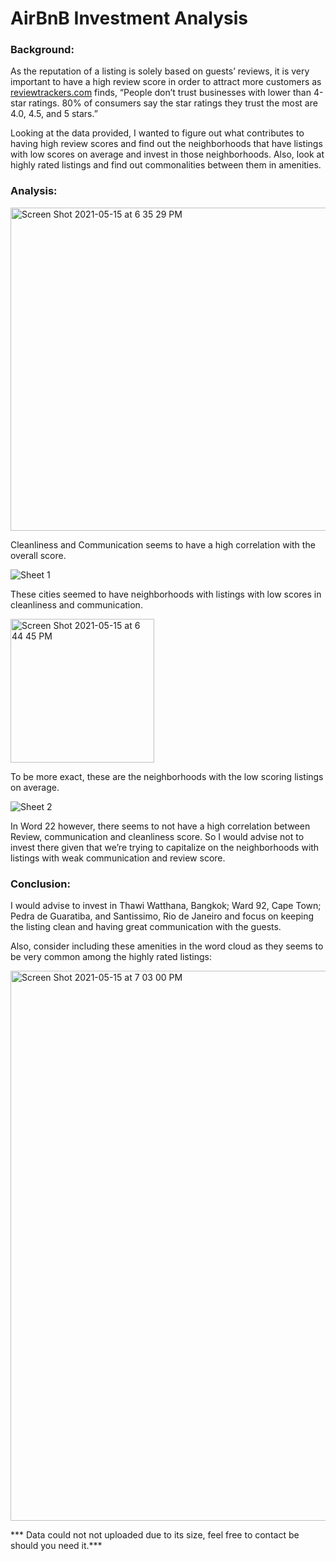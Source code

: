 # AirBnB Investment Analysis

### Background:
As the reputation of a listing is solely based on guests’ reviews, it is very important to have a high review score in order to attract more customers as [reviewtrackers.com](https://www.reviewtrackers.com/blog/airbnb-reviews/) finds, “People don’t trust businesses with lower than 4-star ratings. 80% of consumers say the star ratings they trust the most are 4.0, 4.5, and 5 stars.”

Looking at the data provided, I wanted to figure out what contributes to having high review scores and find out the neighborhoods that have listings with low scores on average and invest in those neighborhoods. Also, look at highly rated listings and find out commonalities between them in amenities.

### Analysis:
<img width="517" alt="Screen Shot 2021-05-15 at 6 35 29 PM" src="https://user-images.githubusercontent.com/62320593/118380552-a611fb80-b5b0-11eb-9831-924616dcc236.png">

Cleanliness and Communication seems to have a high correlation with the overall score.

![Sheet 1](https://user-images.githubusercontent.com/62320593/118380797-b9be6180-b5b2-11eb-97ed-7d2cdbda1b08.png)

These cities seemed to have neighborhoods with listings with low scores in cleanliness and communication. 

<img width="230" alt="Screen Shot 2021-05-15 at 6 44 45 PM" src="https://user-images.githubusercontent.com/62320593/118380799-bcb95200-b5b2-11eb-96fa-38af07263712.png">

To be more exact, these are the neighborhoods with the low scoring listings on average.

![Sheet 2](https://user-images.githubusercontent.com/62320593/118380870-5254e180-b5b3-11eb-81e1-668a1e2b7981.png)

In Word 22 however, there seems to not have a high correlation between Review, communication and cleanliness score. So I would advise not to invest there given that we’re trying to capitalize on the neighborhoods with listings with weak communication and review score. 


### Conclusion:
I would advise to invest in Thawi Watthana, Bangkok; Ward 92, Cape Town; Pedra de Guaratiba, and Santissimo, Rio de Janeiro and focus on keeping the listing clean and having great communication with the guests. 

Also, consider including these amenities in the word cloud as they seems to be very common among the highly rated listings:

<img width="880" alt="Screen Shot 2021-05-15 at 7 03 00 PM" src="https://user-images.githubusercontent.com/62320593/118380871-57199580-b5b3-11eb-91f6-4cfd54d759d5.png">

*** Data could not not uploaded due to its size, feel free to contact be should you need it.***


